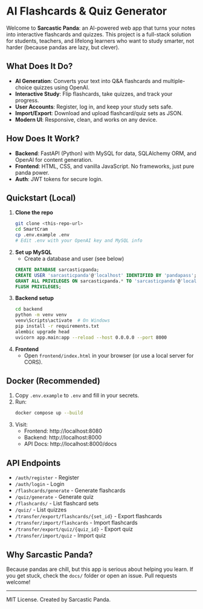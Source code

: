 #  AI Flashcards & Quiz Generator

Welcome to **Sarcastic Panda**: an AI-powered web app that turns your notes into interactive flashcards and quizzes. This project is a full-stack solution for students, teachers, and lifelong learners who want to study smarter, not harder (because pandas are lazy, but clever).

## What Does It Do?
- **AI Generation**: Converts your text into Q&A flashcards and multiple-choice quizzes using OpenAI.
- **Interactive Study**: Flip flashcards, take quizzes, and track your progress.
- **User Accounts**: Register, log in, and keep your study sets safe.
- **Import/Export**: Download and upload flashcard/quiz sets as JSON.
- **Modern UI**: Responsive, clean, and works on any device.

## How Does It Work?
- **Backend**: FastAPI (Python) with MySQL for data, SQLAlchemy ORM, and OpenAI for content generation.
- **Frontend**: HTML, CSS, and vanilla JavaScript. No frameworks, just pure panda power.
- **Auth**: JWT tokens for secure login.

## Quickstart (Local)
1. **Clone the repo**
   ```bash
   git clone <this-repo-url>
   cd SmartCram
   cp .env.example .env
   # Edit .env with your OpenAI key and MySQL info
   ```
2. **Set up MySQL**
   - Create a database and user (see below)
   ```sql
   CREATE DATABASE sarcasticpanda;
   CREATE USER 'sarcasticpanda'@'localhost' IDENTIFIED BY 'pandapass';
   GRANT ALL PRIVILEGES ON sarcasticpanda.* TO 'sarcasticpanda'@'localhost';
   FLUSH PRIVILEGES;
   ```
3. **Backend setup**
   ```bash
   cd backend
   python -m venv venv
   venv\Scripts\activate  # On Windows
   pip install -r requirements.txt
   alembic upgrade head
   uvicorn app.main:app --reload --host 0.0.0.0 --port 8000
   ```
4. **Frontend**
   - Open `frontend/index.html` in your browser (or use a local server for CORS).

## Docker (Recommended)
1. Copy `.env.example` to `.env` and fill in your secrets.
2. Run:
   ```bash
   docker compose up --build
   ```
3. Visit:
   - Frontend: http://localhost:8080
   - Backend: http://localhost:8000
   - API Docs: http://localhost:8000/docs

## API Endpoints
- `/auth/register` - Register
- `/auth/login` - Login
- `/flashcards/generate` - Generate flashcards
- `/quiz/generate` - Generate quiz
- `/flashcards/` - List flashcard sets
- `/quiz/` - List quizzes
- `/transfer/export/flashcards/{set_id}` - Export flashcards
- `/transfer/import/flashcards` - Import flashcards
- `/transfer/export/quiz/{quiz_id}` - Export quiz
- `/transfer/import/quiz` - Import quiz

## Why Sarcastic Panda?
Because pandas are chill, but this app is serious about helping you learn. If you get stuck, check the `docs/` folder or open an issue. Pull requests welcome!

---
MIT License. Created by Sarcastic Panda.
